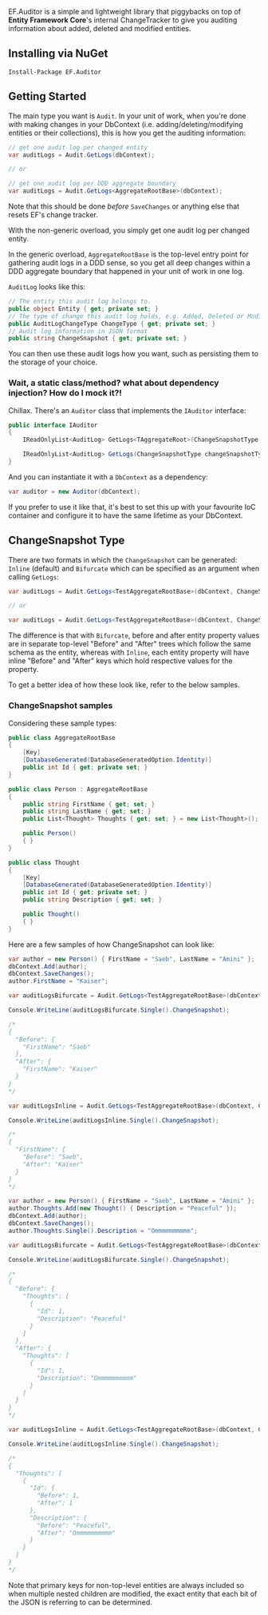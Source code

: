 EF.Auditor is a simple and lightweight library that piggybacks on top of **Entity Framework Core**'s internal ChangeTracker to give you auditing information about added, deleted and modified entities.

## Installing via NuGet

```
Install-Package EF.Auditor
```

## Getting Started

The main type you want is `Audit`. In your unit of work, when you're done with making changes in your DbContext (i.e. adding/deleting/modifying entities or their collections), this is how you get the auditing information:

```csharp
// get one audit log per changed entity
var auditLogs = Audit.GetLogs(dbContext);

// or

// get one audit log per DDD aggregate boundary
var auditLogs = Audit.GetLogs<AggregateRootBase>(dbContext);
```

Note that this should be done _before_ `SaveChanges` or anything else that resets EF's change tracker.

With the non-generic overload, you simply get one audit log per changed entity.

In the generic overload, `AggregateRootBase` is the top-level entry point for gathering audit logs in a DDD sense, so you get all deep changes within a DDD aggregate boundary that happened in your unit of work in one log.

`AuditLog` looks like this:

```csharp
// The entity this audit log belongs to.
public object Entity { get; private set; }
// The type of change this audit log holds, e.g. Added, Deleted or Modified
public AuditLogChangeType ChangeType { get; private set; }
// Audit log information in JSON format
public string ChangeSnapshot { get; private set; }
```

You can then use these audit logs how you want, such as persisting them to the storage of your choice.

### Wait, a static class/method? what about dependency injection? How do I mock it?!

Chillax. There's an `Auditor` class that implements the `IAuditor` interface:

```csharp
public interface IAuditor
{
    IReadOnlyList<AuditLog> GetLogs<TAggregateRoot>(ChangeSnapshotType changeSnapshotType = ChangeSnapshotType.Inline, Formatting changeSnapshotJsonFormatting = Formatting.None) where TAggregateRoot : class;

    IReadOnlyList<AuditLog> GetLogs(ChangeSnapshotType changeSnapshotType = ChangeSnapshotType.Inline, Formatting changeSnapshotJsonFormatting = Formatting.None);
}
```

And you can instantiate it with a `DbContext` as a dependency:

```csharp
var auditor = new Auditor(dbContext);
```

If you prefer to use it like that, it's best to set this up with your favourite IoC container and configure it to have the same lifetime as your DbContext.


## ChangeSnapshot Type

There are two formats in which the `ChangeSnapshot` can be generated: `Inline` (default) and `Bifurcate` which can be specified as an argument when calling `GetLogs`:

```csharp
var auditLogs = Audit.GetLogs<TestAggregateRootBase>(dbContext, ChangeSnapshotType.Inline)

// or

var auditLogs = Audit.GetLogs<TestAggregateRootBase>(dbContext, ChangeSnapshotType.Bifurcate)
```

The difference is that with `Bifurcate`, before and after entity property values are in separate top-level "Before" and "After" trees which follow the same schema as the entity, whereas with `Inline`, each entity property will have inline "Before" and "After" keys which hold respective values for the property.

To get a better idea of how these look like, refer to the below samples.


### ChangeSnapshot samples

Considering these sample types:

```csharp
public class AggregateRootBase
{
    [Key]
    [DatabaseGenerated(DatabaseGeneratedOption.Identity)]
    public int Id { get; private set; }
}

public class Person : AggregateRootBase
{
    public string FirstName { get; set; }
    public string LastName { get; set; }
    public List<Thought> Thoughts { get; set; } = new List<Thought>();

    public Person()
    { }
}

public class Thought
{
    [Key]
    [DatabaseGenerated(DatabaseGeneratedOption.Identity)]
    public int Id { get; private set; }
    public string Description { get; set; }

    public Thought()
    { }
}
```

Here are a few samples of how ChangeSnapshot can look like:

```csharp
var author = new Person() { FirstName = "Saeb", LastName = "Amini" };
dbContext.Add(author);
dbContext.SaveChanges();
author.FirstName = "Kaiser";

var auditLogsBifurcate = Audit.GetLogs<TestAggregateRootBase>(dbContext, ChangeSnapshotType.Bifurcate);

Console.WriteLine(auditLogsBifurcate.Single().ChangeSnapshot);

/*
{
  "Before": {
    "FirstName": "Saeb"
  },
  "After": {
    "FirstName": "Kaiser"
  }
}
*/

var auditLogsInline = Audit.GetLogs<TestAggregateRootBase>(dbContext, ChangeSnapshotType.Inline);

Console.WriteLine(auditLogsInline.Single().ChangeSnapshot);

/*
{
  "FirstName": {
    "Before": "Saeb",
    "After": "Kaiser"
  }
}
*/
```

```csharp
var author = new Person() { FirstName = "Saeb", LastName = "Amini" };
author.Thoughts.Add(new Thought() { Description = "Peaceful" });
dbContext.Add(author);
dbContext.SaveChanges();
author.Thoughts.Single().Description = "Ommmmmmmmmm";

var auditLogsBifurcate = Audit.GetLogs<TestAggregateRootBase>(dbContext, ChangeSnapshotType.Bifurcate);

Console.WriteLine(auditLogsBifurcate.Single().ChangeSnapshot);

/*
{
  "Before": {
    "Thoughts": [
      {
        "Id": 1,
        "Description": "Peaceful"
      }
    ]
  },
  "After": {
    "Thoughts": [
      {
        "Id": 1,
        "Description": "Ommmmmmmmmm"
      }
    ]
  }
}
*/

var auditLogsInline = Audit.GetLogs<TestAggregateRootBase>(dbContext, ChangeSnapshotType.Inline);

Console.WriteLine(auditLogsInline.Single().ChangeSnapshot);

/*
{
  "Thoughts": [
    {
      "Id": {
        "Before": 1,
        "After": 1
      },
      "Description": {
        "Before": "Peaceful",
        "After": "Ommmmmmmmmm"
      }
    }
  ]
}
*/
```

Note that primary keys for non-top-level entities are always included so when multiple nested children are modified, the exact entity that each bit of the JSON is referring to can be determined.
